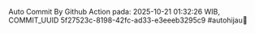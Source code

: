 Auto Commit By Github Action pada: 2025-10-21 01:32:26 WIB, COMMIT_UUID 5f27523c-8198-42fc-ad33-e3eeeb3295c9 #autohijau🗿
